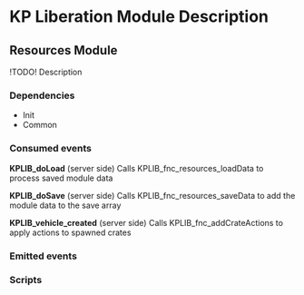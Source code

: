 # KP Liberation Module Description

## Resources Module
!TODO! Description

### Dependencies
* Init
* Common

### Consumed events
**KPLIB_doLoad** (server side)
Calls KPLIB_fnc_resources_loadData to process saved module data

**KPLIB_doSave** (server side)
Calls KPLIB_fnc_resources_saveData to add the module data to the save array

**KPLIB_vehicle_created** (server side)
Calls KPLIB_fnc_addCrateActions to apply actions to spawned crates

### Emitted events


### Scripts

